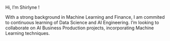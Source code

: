 Hi, I’m Shirlyne ! 

With a strong background in Machine Learning and Finance, I am commited to continuous learning of Data Science and AI Engineering. I’m looking to collaborate on AI Business Production projects, incorporating Machine Learning techniques. 

<!---
Shirlyngit/Shirlyngit is a ✨ special ✨ repository because its `README.md` (this file) appears on your GitHub profile.
You can click the Preview link to take a look at your changes.
--->
